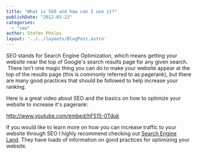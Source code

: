 ```yaml
---
title: "What is SEO and how can I use it?"
publishDate: "2012-03-22"
categories: 
  - "seo"
author: Stefen Phelps
layout: '../../layouts/BlogPost.astro'
---
```


SEO stands for Search Engine Optimization, which means getting your website near the top of Google's search results page for any given search.  There isn't one magic thing you can do to make your website appear at the top of the results page (this is commonly referred to as pagerank), but there are many good practices that should be followed to help increase your ranking.

Here is a great video about SEO and the basics on how to optimize your website to increase it's pagerank:

http://www.youtube.com/embed/hF515-0Tduk

If you would like to learn more on how you can increase traffic to your website through SEO I highly recommend checking out [Search Engine Land](http://searchengineland.com/). They have loads of information on good practices for optimizing your website.
